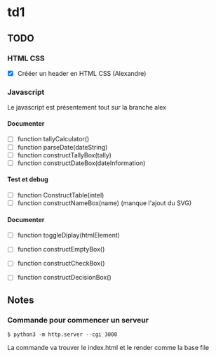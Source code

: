 # td1

## TODO

### HTML CSS

- [X] Crééer un header en HTML CSS (Alexandre)


### Javascript

Le javascript est présentement tout sur la branche alex


#### Documenter

- [ ] function tallyCalculator()
- [ ] function parseDate(dateString)
- [ ] function constructTallyBox(tally)
- [ ] function constructDateBox(dateInformation)

#### Test et debug

- [ ] function ConstructTable(intel)
- [ ] function constructNameBox(name) (manque l'ajout du SVG)

#### Documenter

- [ ] function toggleDiplay(htmlElement)
- [ ] function constructEmptyBox()
- [ ] function constructCheckBox()
- [ ] function constructDecisionBox()


## Notes

### Commande pour commencer un serveur

	$ python3 -m http.server --cgi 3000

La commande va trouver le index.html et le render comme la base file